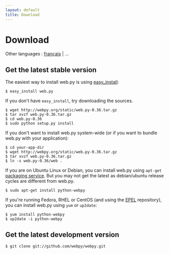 ```yaml
---
layout: default
title: Download
---
```


# Download

Other languages : [français](/download/fr) | ...
## Get the latest stable version

The easiest way to install web.py is using [easy_install](http://peak.telecommunity.com/DevCenter/EasyInstall):

    $ easy_install web.py

If you don't have `easy_install`, try downloading the sources.

    $ wget http://webpy.org/static/web.py-0.36.tar.gz
    $ tar xvzf web.py-0.36.tar.gz
    $ cd web.py-0.36
    $ sudo python setup.py install

If you don't want to install web.py system-wide (or if you want to bundle web.py with your application):

    $ cd your-app-dir
    $ wget http://webpy.org/static/web.py-0.36.tar.gz
    $ tar xvzf web.py-0.36.tar.gz
    $ ln -s web.py-0.36/web .
   
If you are on Ubuntu Linux or Debian, you can install web.py using `apt-get` [ packaging service](http://en.wikipedia.org/wiki/Advanced_Packaging_Tool). But you may not get the latest as debian/ubuntu release cycles are different from web.py.

    $ sudo apt-get install python-webpy

If you're running Fedora, RHEL or CentOS (and using the [EPEL](https://fedoraproject.org/wiki/EPEL) repository), you can install web.py using `yum` or `up2date`:

    $ yum install python-webpy
    $ up2date -i python-webpy

## Get the latest development version

    $ git clone git://github.com/webpy/webpy.git
